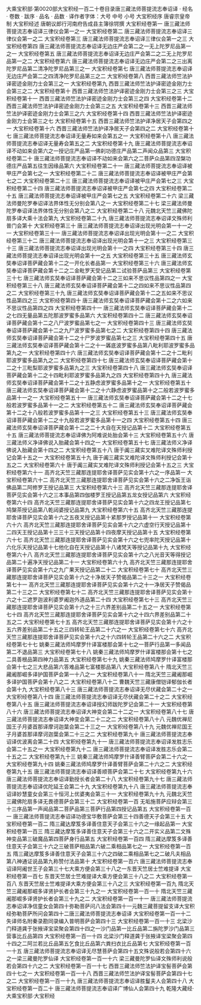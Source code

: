 大乘宝积部·第0020部大宝积经一百二十卷目录唐三藏法师菩提流志奉诏译
· 经名 · 卷数 · 跋序
· 品名 · 品数 · 译作者字体：大号 中号 小号
大宝积经序
唐睿宗皇帝制
大宝积经述
唐朝议郎行河南府告成县主簿徐锷撰
大宝积经卷第一
唐三藏法师菩提流志奉诏译三律仪会第一之一
大宝积经卷第二
唐三藏法师菩提流志奉诏译三律仪会第一之二
大宝积经卷第三
唐三藏法师菩提流志奉诏译三律仪会第一之三
大宝积经卷第四
唐三藏法师菩提流志奉诏译无边庄严会第二之一无上陀罗尼品第一之一
大宝积经卷第五
唐三藏法师菩提流志奉诏译无边庄严会第二之二无上陀罗尼品第一之二
大宝积经卷第六
唐三藏法师菩提流志奉诏译无边庄严会第二之三出离陀罗尼品第二清净陀罗尼品第三之一
大宝积经卷第七
唐三藏法师菩提流志奉诏译无边庄严会第二之四清净陀罗尼品第三之二
大宝积经卷第八
西晋三藏法师竺法护译密迹金刚力士会第三之一
大宝积经卷第九
西晋三藏法师竺法护译密迹金刚力士会第三之二
大宝积经卷第十
西晋三藏法师竺法护译密迹金刚力士会第三之三
大宝积经卷第十一
西晋三藏法师竺法护译密迹金刚力士会第三之四
大宝积经卷第十二
西晋三藏法师竺法护译密迹金刚力士会第三之五
大宝积经卷第十三
西晋三藏法师竺法护译密迹金刚力士会第三之六
大宝积经卷第十四
西晋三藏法师竺法护译密迹金刚力士会第三之七
大宝积经卷第十五
西晋三藏法师竺法护译净居天子会第四之一
大宝积经卷第十六
西晋三藏法师竺法护译净居天子会第四之二
大宝积经卷第十七
唐三藏法师菩提流志奉诏译无量寿如来会第五之一
大宝积经卷第十八
唐三藏法师菩提流志奉诏译无量寿会第五之二
大宝积经卷第十九
唐三藏法师菩提流志奉诏译不动如来会第六之一授记庄严品第一佛刹功德庄严品第二声闻众品第三
大宝积经卷第二十
唐三藏法师菩提流志奉诏译不动如来会第六之二菩萨众品第四涅槃功德庄严品第五往生因缘品第六
大宝积经卷第二十一
唐三藏法师菩提流志奉诏译被甲庄严会第七之一
大宝积经卷第二十二
唐三藏法师菩提流志奉诏译被甲庄严会第七之二
大宝积经卷第二十三
唐三藏法师菩提流志奉诏译被甲庄严会第七之三
大宝积经卷第二十四
唐三藏法师菩提流志奉诏译被甲庄严会第七之四
大宝积经卷第二十五
唐三藏法师菩提流志奉诏译被甲庄严会第七之五
大宝积经卷第二十六
梁三藏法师曼陀罗奉诏译法界体性无分别会第八之一
大宝积经卷第二十七
梁三藏法师曼陀罗奉诏译法界体性无分别会第八之二
大宝积经卷第二十八
元魏北天竺三藏佛陀扇多译大乘十法会第九
大宝积经卷第二十九
唐三藏法师菩提流志奉诏译文殊师利普门会第十
大宝积经卷第三十
唐三藏法师菩提流志奉诏译出现光明会第一十一之一
大宝积经卷第三十一
唐三藏法师菩提流志奉诏译出现光明会第十一之二
大宝积经卷第三十二
唐三藏法师菩提流志奉诏译出现光明会第十一之三
大宝积经卷第三十三
唐三藏法师菩提流志奉诏译出现光明会第十一之四
大宝积经卷第三十四
唐三藏法师菩提流志奉诏译出现光明会第十一之五
大宝积经卷第三十五
唐三藏法师玄奘奉诏译菩萨藏会第十二之一开化长者品第一
大宝积经卷第三十六
唐三藏法师玄奘奉诏译菩萨藏会第十二之二金毗罗天受记品第二试验菩萨品第三
大宝积经卷第三十七
唐三藏法师玄奘奉诏译菩萨藏会第十二之三如来不思议性品第四之一
大宝积经卷第三十八
唐三藏法师玄奘奉诏译菩萨藏会第十二之四如来不思议性品第四之二
大宝积经卷第三十九
唐三藏法师玄奘奉诏译菩萨藏会第十二之五如来不思议性品第四之三
大宝积经卷第四十
唐三藏法师玄奘奉诏译菩萨藏会第十二之六如来不思议性品第四之四
大宝积经卷第四十一
唐三藏法师玄奘奉诏译菩萨藏会第十二之七四无量品第五陀那波罗蜜多品第六
大宝积经卷第四十二
唐三藏法师玄奘奉诏译菩萨藏会第十二之八尸波罗蜜品第七之一
大宝积经卷第四十三
唐三藏法师玄奘奉诏译菩萨藏会第十二之九尸波罗蜜多品第七之二
大宝积经卷第四十四
唐三藏法师玄奘奉诏译菩萨藏会第十二之十尸罗波罗蜜品第七之三
大宝积经卷第四十五
唐三藏法师玄奘奉诏译菩萨藏会第十二之十一羼底波罗蜜多品第八毗利耶波罗蜜多品第九之一
大宝积经卷第四十六
唐三藏法师玄奘奉诏译菩萨藏会第十二之十二毗利耶波罗蜜多品第九之二
大宝积经卷第四十七
唐三藏法师玄奘奉诏译菩萨藏会第十二之十三毗梨耶波罗蜜多品第九之三
大宝积经卷第四十八
唐三藏法师玄奘奉诏译菩萨藏会第十二之十四毗利耶波罗蜜多品第九之四
大宝积经卷第四十九
唐三藏法师玄奘奉诏译菩萨藏会第十二之十五静虑波罗蜜多品第十之一
大宝积经卷第五十
唐三藏法师玄奘奉诏译菩萨藏会第十二之十六静虑波罗蜜品第十之二般若波罗蜜多品第十一之一
大宝积经卷第五十一
唐三藏法师玄奘奉诏译菩萨藏会第十二之十七般若波罗蜜多品第十一之二
大宝积经卷第五十二
唐三藏法师玄奘奉诏译菩萨藏会第十二之十八般若波罗蜜多品第十一之三
大宝积经卷第五十三
唐三藏法师玄奘奉诏译菩萨藏会第十二之十九般若波罗蜜多品第十一之四
大宝积经卷第五十四
唐三藏法师玄奘奉诏译菩萨藏会第十二之二十大自在天授记品第十二
大宝积经卷第五十五
唐三藏法师菩提流志奉诏译佛为阿难说处胎会第十三
大宝积经卷第五十六
唐三藏法师义净译佛说入胎藏会第十四之一
大宝积经卷第五十七
唐三藏法师义净译佛说入胎藏会第十四之二
大宝积经卷第五十八
唐于阗三藏实叉难陀译文殊师利授记会第十五之一
大宝积经卷第五十九
唐于阗三藏实叉难陀译文殊师利授记会第十五之二
大宝积经卷第六十
唐于阗三藏实叉难陀译文殊师利授记会第十五之三
大宝积经卷第六十一
高齐北天竺三藏那连提耶舍译菩萨见实会第十六之一序品第一
大宝积经卷第六十二
高齐北天竺三藏那连提耶舍译菩萨见实会第十六之二净饭王诣佛品第二阿修罗王授记品第三
大宝积经卷第六十三
高齐北天竺三藏那连提耶舍译菩萨见实会第十六之三本事品第四伽楼罗王授记品第五龙女授记品第六
大宝积经卷第六十四
高齐北天竺三藏那连提耶舍译菩萨见实会第十六之四龙王授记品第七鸠槃茶授记品第八乾闼婆授记品第九
大宝积经卷第六十五
高齐北天竺三藏那连提耶舍译菩萨见实会第十六之五夜叉授记品第十紧那罗授记品第十一
大宝积经卷第六十六
高齐北天竺三藏那连提耶舍译菩萨见实会第十六之六虚空行天授记品第十二四天王授记品第十三三十三天授记品第十四夜摩天授记品第十五
大宝积经卷第六十七
高齐北天竺三藏那连提耶舍译菩萨见实会第十六之七兜率陀天授记品第十六化乐天授记品第十七他化自在天授记品第十八诸梵天等授记品第十九
大宝积经卷第六十八
高齐北天竺三藏那连提耶舍译菩萨见实会第十六之八光音天等得授记品第二十遍净天授记品第二十一
大宝积经卷第六十九
高齐北天竺三藏那连提耶舍译菩萨见实会第十六之九广果天授记品第二十二
大宝积经卷第七十
高齐北天竺三藏那连提耶舍译菩萨见实会第十六之十净居天子赞偈品第二十三之一
大宝积经卷第七十一
高齐北天竺三藏那连提耶舍译菩萨见实会第十六之十一净居天子赞偈品第二十三之二
大宝积经卷第七十二
高齐北天竺三藏那连提耶舍译菩萨见实会第十六之十二遮罗迦波利婆罗阇迦外道品第二十四
大宝积经卷第七十三
高齐北天竺三藏那连提耶舍译菩萨见实会第十六之十三六界差别品第二十五之一
大宝积经卷第七十四
高齐北天竺三藏那连提耶舍译菩萨见实会第十六之十四六界差别品第二十五之二
大宝积经卷第七十五
高齐北天竺三藏那连提耶舍译菩萨见实会第十六之十五六界差别品第二十五之三四转轮王品第二十六之一
大宝积经卷第七十六
高齐北天竺三藏那连提耶舍译菩萨见实会第十六之十六四转轮王品第二十六之二
大宝积经卷第七十七
姚秦三藏法师鸠摩罗什译富楼那会第十七之一菩萨行品第一多闻品第二不退品第三
大宝积经卷第七十八
姚秦三藏法师鸠摩罗什译富楼那会第十七之二具善根品第四神力品第五
大宝积经卷第七十九
姚秦三藏法师鸠摩罗什译富楼那会第十七之三大悲品第六答难品第七富楼那品第八
大宝积经卷第八十
隋北天竺三藏阇那崛多译护国菩萨会第一十八之一
大宝积经卷第八十一
隋北天竺三藏阇那崛多译护国菩萨会第十八之二
大宝积经卷第八十二
曹魏天竺三藏康僧铠译郁伽长者会第十九
大宝积经卷第八十三
唐三藏法师菩提流志奉诏译无尽伏藏会第二十之一
大宝积经卷第八十四
唐三藏法师菩提流志奉诏译无尽伏藏会第二十之二
大宝积经卷第八十五
唐三藏法师菩提流志奉诏译授幻师跋陀罗记会第二十一
大宝积经卷第八十六
唐三藏法师菩提流志奉诏译大神变会第二十二之一
大宝积经卷第八十七
唐三藏法师菩提流志奉诏译大神变会第二十二之二
大宝积经卷第八十八
元魏优禅尼国王子月婆首那译摩诃迦葉会第二十三之一
大宝积经卷第八十九
元魏优禅尼国王子月婆首那译摩诃迦葉会第二十三之二
大宝积经卷第九十
唐三藏法师菩提流志奉诏译优波离会第二十四
大宝积经卷第九十一
唐三藏法师菩提流志奉诏译发胜志乐会第二十五之一
大宝积经卷第九十二
唐三藏法师菩提流志奉诏译发胜志乐会第二十五之二
大宝积经卷第九十三
姚秦三藏法师鸠摩罗什译善臂菩萨会第二十六之一
大宝积经卷第九十四
姚秦三藏法师鸠摩罗什译善臂菩萨会第二十六之二
大宝积经卷第九十五
唐三藏法师菩提流志奉诏译善顺菩萨会第二十七
大宝积经卷第九十六
唐三藏法师菩提流志奉诏译勤授长者会第二十八
大宝积经卷第九十七
唐三藏法师菩提流志奉诏译优陀延王会第二十九
大宝积经卷第九十八
唐三藏法师菩提流志奉诏译妙慧童女会第三十恒河上优婆夷会第三十一
大宝积经卷第九十九
元魏北天竺三藏佛陀扇多译无畏德菩萨会第三十二
大宝积经卷第一百
无垢施菩萨应辩会第三十三序品第一声闻品第二菩萨品第三菩萨行品第四授记品第五
大宝积经卷第一百一
唐三藏法师菩提流志奉诏译功德宝华敷菩萨会第三十四善德天子会第三十五
大宝积经卷第一百二
隋三藏达摩笈多译善住意天子会第三十六之一缘起品第一
大宝积经卷第一百三
隋三藏达摩笈多译善住意天子会第三十六之二开实义品第二文殊神变品第三破魔品第四菩萨身行品第五
大宝积经卷第一百四
隋三藏达摩笈多译善住意天子会第三十六之三破菩萨相品第六破二乘相品第七之一
大宝积经卷第一百五
隋三藏达摩笈多译善住意天子会第三十六之四破二乘相品第七之二破凡夫相品第八神通证说品第九称赞付法品第十
大宝积经卷第一百六
唐三藏法师菩提流志奉诏译阿阇世王子会第三十七大乘方便会第三十八之一东晋天竺居士竺难提译
大宝积经卷第一百七
东晋天竺居士竺难提译大乘方便会第三十八之二
大宝积经卷第一百八
东晋天竺居士竺难提译大乘方便会第三十八之三
大宝积经卷第一百九
隋北天竺三藏阇那崛多译贤护长者会第三十九之一
大宝积经卷第一百一十
隋北天竺三藏阇那崛多译贤护长者会第三十九之二
大宝积经卷第一百一十一
唐三藏法师菩提流志奉诏译净信童女会第四十弥勒菩萨问八法会第四十一元魏三藏菩提留支译大宝积经弥勒菩萨所问会第四十二唐三藏法师菩提流志奉诏译
大宝积经卷第一百一十二
失译师名附秦录勘同录编入普明菩萨会第四十三
大宝积经卷第一百一十三
北梁沙门释道龚于张掖译宝梁聚会第四十四之一沙门品第一比丘品第二旃陀罗沙门品第三营事比丘品第四
大宝积经卷第一百一十四
北梁沙门释道龚于张掖译宝梁聚会第四十四之二阿兰若比丘品第五乞食比丘品第六粪扫衣比丘品第七
大宝积经卷第一百一十五
唐三藏法师菩提流志奉诏译无尽慧菩萨会第四十五文殊说般若会第四十六之一梁三藏曼陀罗仙译
大宝积经卷第一百一十六
梁三藏曼陀罗仙译文殊师利说般若会第四十六之二
大宝积经卷第一百一十七
西晋三藏法师竺法护译宝髻菩萨会第四十七之一
大宝积经卷第一百一十八
西晋三藏法师竺法护译宝髻菩萨会第四十七之二
大宝积经卷第一百一十九
唐三藏法师菩提流志奉诏译胜鬘夫人会第四十八
大宝积经卷第一百二十
唐三藏法师菩提流志奉诏译广博仙人会第四十九
乾隆大藏经·大乘宝积部·大宝积经